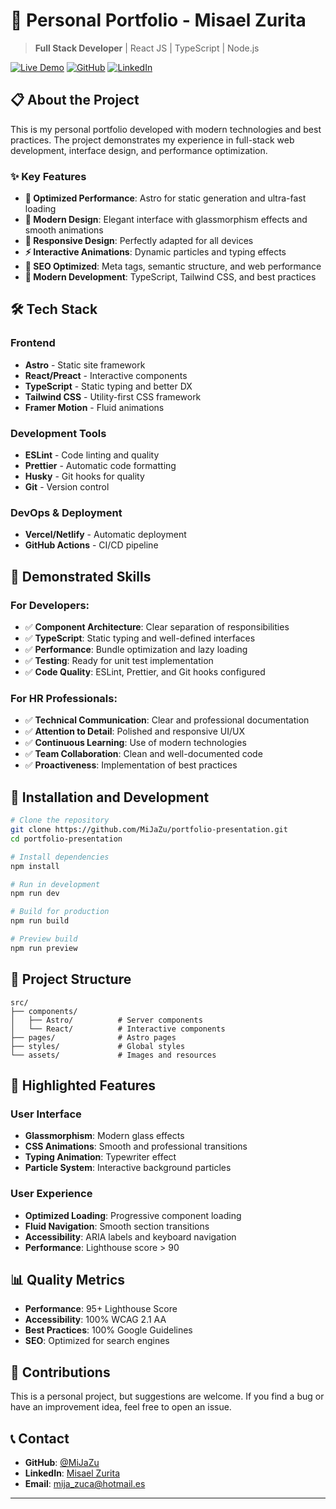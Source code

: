 # 🚀 Personal Portfolio - Misael Zurita

> **Full Stack Developer** | React JS | TypeScript | Node.js

[![Live Demo](https://img.shields.io/badge/Live%20Demo-Visit%20Portfolio-blue?style=for-the-badge&logo=vercel)](https://update)
[![GitHub](https://img.shields.io/badge/GitHub-@MiJaZu-black?style=for-the-badge&logo=github)](https://github.com/MiJaZu)
[![LinkedIn](https://img.shields.io/badge/LinkedIn-Misael%20Zurita-blue?style=for-the-badge&logo=linkedin)](https://www.linkedin.com/in/misael-zurita)

## 📋 About the Project

This is my personal portfolio developed with modern technologies and best practices. The project demonstrates my experience in full-stack web development, interface design, and performance optimization.

### ✨ Key Features

- **🚀 Optimized Performance**: Astro for static generation and ultra-fast loading
- **🎨 Modern Design**: Elegant interface with glassmorphism effects and smooth animations
- **📱 Responsive Design**: Perfectly adapted for all devices
- **⚡ Interactive Animations**: Dynamic particles and typing effects
- **🎯 SEO Optimized**: Meta tags, semantic structure, and web performance
- **🔧 Modern Development**: TypeScript, Tailwind CSS, and best practices

## 🛠️ Tech Stack

### **Frontend**

- **Astro** - Static site framework
- **React/Preact** - Interactive components
- **TypeScript** - Static typing and better DX
- **Tailwind CSS** - Utility-first CSS framework
- **Framer Motion** - Fluid animations

### **Development Tools**

- **ESLint** - Code linting and quality
- **Prettier** - Automatic code formatting
- **Husky** - Git hooks for quality
- **Git** - Version control

### **DevOps & Deployment**

- **Vercel/Netlify** - Automatic deployment
- **GitHub Actions** - CI/CD pipeline

## 🎯 Demonstrated Skills

### **For Developers:**

- ✅ **Component Architecture**: Clear separation of responsibilities
- ✅ **TypeScript**: Static typing and well-defined interfaces
- ✅ **Performance**: Bundle optimization and lazy loading
- ✅ **Testing**: Ready for unit test implementation
- ✅ **Code Quality**: ESLint, Prettier, and Git hooks configured

### **For HR Professionals:**

- ✅ **Technical Communication**: Clear and professional documentation
- ✅ **Attention to Detail**: Polished and responsive UI/UX
- ✅ **Continuous Learning**: Use of modern technologies
- ✅ **Team Collaboration**: Clean and well-documented code
- ✅ **Proactiveness**: Implementation of best practices

## 🚀 Installation and Development

```bash
# Clone the repository
git clone https://github.com/MiJaZu/portfolio-presentation.git
cd portfolio-presentation

# Install dependencies
npm install

# Run in development
npm run dev

# Build for production
npm run build

# Preview build
npm run preview
```

## 📁 Project Structure

```
src/
├── components/
│   ├── Astro/          # Server components
│   └── React/          # Interactive components
├── pages/              # Astro pages
├── styles/             # Global styles
└── assets/             # Images and resources
```

## 🎨 Highlighted Features

### **User Interface**

- **Glassmorphism**: Modern glass effects
- **CSS Animations**: Smooth and professional transitions
- **Typing Animation**: Typewriter effect
- **Particle System**: Interactive background particles

### **User Experience**

- **Optimized Loading**: Progressive component loading
- **Fluid Navigation**: Smooth section transitions
- **Accessibility**: ARIA labels and keyboard navigation
- **Performance**: Lighthouse score > 90

## 📊 Quality Metrics

- **Performance**: 95+ Lighthouse Score
- **Accessibility**: 100% WCAG 2.1 AA
- **Best Practices**: 100% Google Guidelines
- **SEO**: Optimized for search engines

## 🤝 Contributions

This is a personal project, but suggestions are welcome. If you find a bug or have an improvement idea, feel free to open an issue.

## 📞 Contact

- **GitHub**: [@MiJaZu](https://github.com/MiJaZu)
- **LinkedIn**: [Misael Zurita](https://www.linkedin.com/in/misael-zurita)
- **Email**: mija_zuca@hotmail.es

---
